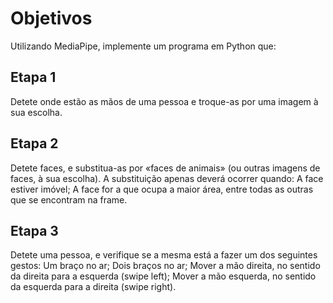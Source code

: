 # Objetivos
Utilizando MediaPipe, implemente um programa em Python que:

## Etapa 1
Detete onde estão as mãos de uma pessoa e troque-as por uma imagem à sua escolha.
## Etapa 2
Detete faces, e substitua-as por «faces de animais» (ou outras imagens de faces, à sua escolha).
A substituição apenas deverá ocorrer quando:
A face estiver imóvel;
A face for a que ocupa a maior área, entre todas as outras que se encontram na frame.
## Etapa 3
Detete uma pessoa, e verifique se a mesma está a fazer um dos seguintes gestos:
Um braço no ar;
Dois braços no ar;
Mover a mão direita, no sentido da direita para a esquerda (swipe left);
Mover a mão esquerda, no sentido da esquerda para a direita (swipe right).